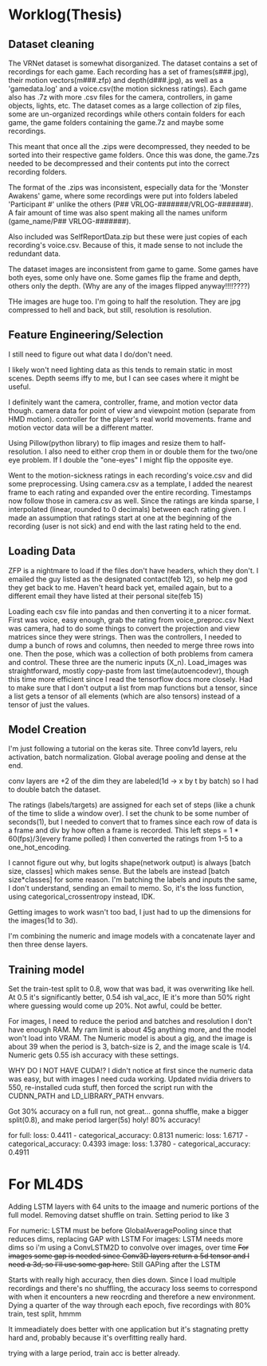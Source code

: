 # Worklog(Thesis)

## Dataset cleaning

The VRNet dataset is somewhat disorganized.
The dataset contains a set of recordings for each game.
Each recording has a set of frames(s###.jpg), their motion vectors(m###.zfp) and depth(d###.jpg), as well as a 'gamedata.log' and a voice.csv(the motion sickness ratings).
Each game also has .7z with more .csv files for the camera, controllers, in game objects, lights, etc.
The dataset comes as a large collection of zip files, some are un-organized recordings while others contain folders for each game, the game folders containing the game.7z and maybe some recordings.

This meant that once all the .zips were decompressed, they needed to be sorted into their respective game folders.
Once this was done, the game.7zs needed to be decompressed and their contents put into the correct recording folders.

The format of the .zips was inconsistent, especially data for the 'Monster Awakens' game,
where some recordings were put into folders labeled 'Participant #' unlike the others (P## VRLOG-#######/VRLOG-#######).
A fair amount of time was also spent making all the names uniform (game_name/P## VRLOG-#######).

Also included was SelfReportData.zip but these were just copies of each recording's voice.csv.
Because of this, it made sense to not include the redundant data.

The dataset images are inconsistent from game to game.
Some games have both eyes, some only have one.
Some games flip the frame and depth, others only the depth.
(Why are any of the images flipped anyway!!!!????)

THe images are huge too.
I'm going to half the resolution.
They are jpg compressed to hell and back, but still, resolution is resolution.

## Feature Engineering/Selection

I still need to figure out what data I do/don't need.

I likely won't need lighting data as this tends to remain static in most scenes.
Depth seems iffy to me, but I can see cases where it might be useful.

I definitely want the camera, controller, frame, and motion vector data though.
camera data for point of view and viewpoint motion (separate from HMD motion).
controller for the player's real world movements.
frame and motion vector data will be a different matter.

Using Pillow(python library) to flip images and resize them to half-resolution.
I also need to either crop them in or double them for the two/one eye problem.
If I double the "one-eyes" I might flip the opposite eye.

Went to the motion-sickness ratings in each recording's voice.csv and did some preprocessing.
Using camera.csv as a template, I added the nearest frame to each rating and expanded over the entire recording.
Timestamps now follow those in camera.csv as well.
Since the ratings are kinda sparse, I interpolated (linear, rounded to 0 decimals) between each rating given.
I made an assumption that ratings start at one at the beginning of the recording (user is not sick)
and end with the last rating held to the end.

## Loading Data
ZFP is a nightmare to load if the files don't have headers, which they don't.
I emailed the guy listed as the designated contact(feb 12), so help me god they get back to me.
Haven't heard back yet, emailed again, but to a different email they have listed at their personal site(feb 15)

Loading each csv file into pandas and then converting it to a nicer format.
First was voice, easy enough, grab the rating from voice_preproc.csv
Next was camera, had to do some things to convert the projection and view matrices since they were strings.
Then was the controllers, I needed to dump a bunch of rows and columns, then needed to merge three rows into one.
Then the pose, which was a collection of both problems from camera and control.
These three are the numeric inputs (X_n).
Load_images was straightforward, mostly copy-paste from last time(autoencodevr), though this time more efficient since I read the tensorflow docs more closely.
Had to make sure that I don't output a list from map functions but a tensor, since a list gets a tensor of all elements (which are also tensors) instead of a tensor of just the values.

## Model Creation
I'm just following a tutorial on the keras site.
Three conv1d layers, relu activation, batch normalization.
Global average pooling and dense at the end.

conv layers are +2 of the dim they are labeled(1d -> x by t by batch)
so I had to double batch the dataset.


The ratings (labels/targets) are assigned for each set of steps (like a chunk of the time to slide a window over).
I set the chunk to be some number of seconds(1), but I needed to convert that to frames since each row of data is a frame and div by how often a frame is recorded.
This left steps = 1 * 60(fps)/3(every frame polled)
I then converted the ratings from 1-5 to a one_hot_encoding.

I cannot figure out why, but logits shape(network output) is always [batch size, classes] which makes sense.
But the labels are instead [batch size*classes] for some reason.
I'm batching the labels and inputs the same, I don't understand, sending an email to memo.
So, it's the loss function, using categorical_crossentropy instead, IDK.

Getting images to work wasn't too bad, I just had to up the dimensions for the images(1d to 3d).

I'm combining the numeric and image models with a concatenate layer and then three dense layers.

## Training model
Set the train-test split to 0.8, wow that was bad, it was overwriting like hell.
At 0.5 it's significantly better, 0.54 ish val_acc, IE it's more than 50% right where guessing would come up 20%.
Not awful, could be better.

For images, I need to reduce the period and batches and resolution I don't have enough RAM.
My ram limit is about 45g anything more, and the model won't load into VRAM.
The Numeric model is about a gig, and the image is about 39 when the period is 3,
batch-size is 2, and the image scale is 1/4.
Numeric gets 0.55 ish accuracy with these settings.

WHY DO I NOT HAVE CUDA!?
I didn't notice at first since the numeric data was easy, but with images I need cuda working.
Updated nvidia drivers to 550, re-installed cuda stuff,
then forced the script run with the CUDNN_PATH and LD_LIBRARY_PATH envvars.

Got 30% accuracy on a full run, not great... gonna shuffle, make a bigger split(0.8), and make period larger(5s)
holy! 80% accuracy!

for full: loss: 0.4411 - categorical_accuracy: 0.8131
numeric: loss: 1.6717 - categorical_accuracy: 0.4393
image: loss: 1.3780 - categorical_accuracy: 0.4911

# For ML4DS

Adding LSTM layers with 64 units to the imaage and numeric portions of the full model.
Removing datset shuffle on train.
Setting period to like 3

For numeric: LSTM must be before GlobalAveragePooling since that reduces dims, replacing GAP with LSTM
For images: LSTM needs more dims so i'm using a ConvLSTM2D to convolve over images, over time
~~For images some gap is needed since Conv3D layers return a 5d tensor and I need a 3d, so I'll use some gap here.~~
Still GAPing after the LSTM

Starts with really high accuracy, then dies down.
Since I load multiple recordings and there's no shuffling, the accuracy loss seems to correspond with when it encounters a new reocrding and therefore a new environment.
Dying a quarter of the way through each epoch, five recordings with 80% train, test split, hmmm

It immeadiately does better with one application but it's stagnating pretty hard and, probably because it's overfitting really hard.

trying with a large period, train acc is better already.